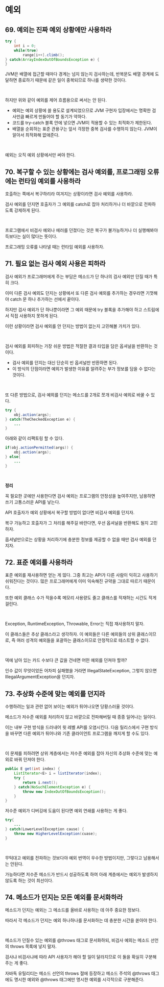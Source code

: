 # 예외

## 69. 예외는 진짜 예외 상황에만 사용하라

```java
try {
    int i = 0;
    while(true)
        range[i++].climb();
} catch(ArrayIndexOutOfBoundsException e) {
}
```

JVM은 배열에 접근할 때마다 경계는 넘지 않는지 검사하는데, 반복문도 배열 경계에 도달하면 종료하기 때문에 같은 일이 중복되므로 하나를 생략한 것이다.

<br>

하지만 위와 같이 예외를 제어 흐름용으로 써서는 안 된다.

- 예외는 예외 상황에 쓸 용도로 설계되었으므로 JVM 구현자 입장에서는 명확한 검사만큼 빠르게 만들어야 할 동기가 약하다.
- 코드를 try-catch 블록 안에 넣으면 JVM이 적용할 수 있는 최적화가 제한된다.
- 배열을 순회하는 표준 관용구는 앞서 걱정한 중복 검사를 수행하지 않는다. JVM이 알아서 최적화해 없애준다.

<br>

예외는 오직 예외 상황에서만 써야 한다.

## 70. 복구할 수 있는 상황에는 검사 예외를, 프로그래밍 오류에는 런타임 예외를 사용하라

호출하는 쪽에서 복구하리라 여겨지는 상황이라면 검사 예외를 사용하라.

검사 예외를 던지면 호출자가 그 예외를 catch로 잡아 처리하거나 더 바깥으로 전파하도록 강제하게 된다.

<br>

프로그램에서 비검사 예외나 에러를 던졌다는 것은 복구가 불가능하거나 더 실행해봐야 득보다는 실이 많다는 뜻이다.

프로그래밍 오류를 나타낼 때는 런타임 예외를 사용하자.

## 71. 필요 없는 검사 예외 사용은 피하라

검사 예외가 프로그래머에게 주는 부담은 메소드가 단 하나의 검사 예외만 던질 때가 특히 크다.

이미 다른 검사 예외도 던지는 상황에서 또 다른 검사 예외를 추가하는 경우라면 기껏해야 catch 문 하나 추가하는 선에서 끝이다.

하지만 검사 예외가 단 하나뿐이라면 그 예외 때문에 try 블록을 추가해야 하고 스트림에서 직접 사용하지 못하게 된다.

이런 상황이라면 검사 예외를 안 던지는 방법이 없는지 고민해볼 가치가 있다.

<br>

검사 예외를 회피하는 가장 쉬운 방법은 적절한 결과 타입을 담은 옵셔널을 반환하는 것이다.

- 검사 예외를 던지는 대신 단순히 빈 옵셔널만 반환하면 된다.
- 이 방식의 단점이라면 예외가 발생한 이유를 알려주는 부가 정보를 담을 수 없다는 것이다.

<br>

또 다른 방법으로, 검사 예외를 던지는 메소드를 2개로 쪼개 비검사 예외로 바꿀 수 있다.

```java
try {
    obj.action(args);
} catch(TheCheckedException e) {
    ...
}
```

아래와 같이 리팩토링 할 수 있다.

```java
if(obj.actionPermitted(args)) {
    obj.action(args);
} else{
    ...
}
```

<br>

**정리**

꼭 필요한 곳에만 사용한다면 검사 예외는 프로그램의 안정성을 높여주지만, 남용하면 쓰기 고통스러운 API를 낳는다.

API 호출자가 예외 상황에서 복구할 방법이 없다면 비검사 예외를 던지자.

복구 가능하고 호출자가 그 처리를 해주길 바란다면, 우선 옵셔널을 반환해도 될지 고민하자.

옵셔널만으로는 상황을 처리하기에 충분한 정보를 제공할 수 없을 때만 검사 예외를 던지자.

## 72. 표준 예외를 사용하라

표준 예외를 재사용하면 얻는 게 많다. 그중 최고는 API가 다른 사람이 익히고 사용하기 쉬워진다는 것이다. 많은 프로그래머에게 이미 익숙해진 규약을 그대로 따르기 때문이다.

또한 예외 클래스 수가 적을수록 메모리 사용량도 줄고 클래스를 적재하는 시간도 적게 걸린다.

<br>

Exception, RuntimeException, Throwable, Error는 직접 재사용하지 말자.

이 클래스들은 추상 클래스라고 생각하자. 이 예외들은 다른 예외들의 상위 클래스이므로, 즉 여러 성격의 예외들을 포괄하는 클래스이므로 안정적으로 테스트할 수 없다.

<br>

덱에 남아 있는 카드 수보다 큰 값을 건네면 어떤 예외를 던져야 할까?

인수 값이 무엇이었든 어차피 실패했을 거라면 IllegalStateException, 그렇지 않으면 IllegalArgumentException을 던지자.

## 73. 추상화 수준에 맞는 예외를 던지라

수행하려는 일과 관련 없어 보이는 예외가 튀어나오면 당황스러울 것이다.

메소드가 저수준 예외를 처리하지 않고 바깥으로 전파해버릴 때 종종 일어나는 일이다.

이는 내부 구현 방식을 드러내어 윗 레벨 API를 오염시킨다. 다음 릴리스에서 구현 방식을 바꾸면 다른 예외가 튀어나와 기존 클라이언트 프로그램을 깨지게 할 수도 있다.

<br>

이 문제를 피하려면 상위 계층에서는 저수준 예외를 잡아 자신의 추상화 수준에 맞는 예외로 바꿔 던져야 한다.

```java
public E get(int index) {
    ListIterator<E> i = listIterator(index);
    try {
        return i.next();
    } catch(NoSuchElementException e) {
        throw new IndexOutOfBoundsException();
    }
}
```

저수준 예외가 디버깅에 도움이 된다면 예외 연쇄를 사용하는 게 좋다.

```java
try{
    ...
} catch(LowerLevelException cause) {
    throw new HigherLevelException(cuase);
}
```

<br>

무턱대고 예외를 전파하는 것보다야 예외 번역이 우수한 방법이지만, 그렇다고 남용해서는 안된다.

가능하다면 저수준 메소드가 반드시 성공하도록 하여 아래 계층에서는 예외가 발생하지 않도록 하는 것이 최선이다.

## 74. 메소드가 던지는 모든 예외를 문서화하라

메소드가 던지는 예외는 그 메소드를 올바로 사용하는 데 아주 중요한 정보다.

따라서 각 메소드가 던지는 예외 하나하나를 문서화하는 데 충분한 시간을 쏟아야 한다.

<br>

메소드가 던질수 있는 예외를 @throws 태그로 문서화하되, 비검사 예외는 메소드 선언의 throws 목록에 넣지 말자.

검사냐 비검사냐에 따라 API 사용자가 해야 할 일이 달라지므로 이 둘을 확실히 구분해주는 게 좋다.

자바독 유틸리티는 메소드 선언의 throws 절에 등장하고 메소드 주석의 @throws 태그에도 명시한 예외와 @throws 태그에만 명시한 예외를 시각적으로 구분해준다.